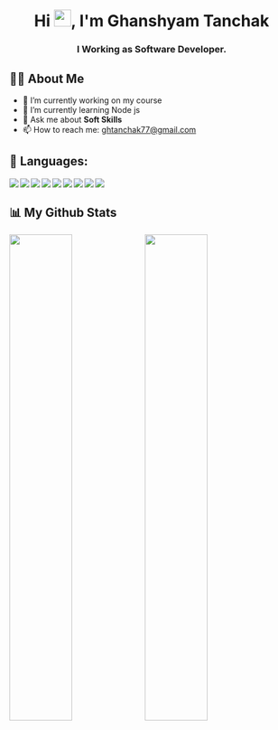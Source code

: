 <h1 align="center">Hi <img src="https://raw.githubusercontent.com/MartinHeinz/MartinHeinz/master/wave.gif" width="30">, I'm Ghanshyam Tanchak</h1>
<h3 align="center">I Working as Software Developer.</h3>

## 🙋‍♂️ About Me
  
- 🔭 I’m currently working on my course
- 🌱 I’m currently learning Node js
- 💬 Ask me about <b>Soft Skills</b>
- 📫 How to reach me: ghtanchak77@gmail.com


## 🚀 Languages:
  
<div>
  <img align="left" src="https://img.shields.io/badge/react-%2320232a.svg?style=for-the-badge&logo=react&logoColor=%2361DAFB">
  <img align="left" src="https://img.shields.io/badge/redux-%23593d88.svg?style=for-the-badge&logo=redux&logoColor=white">
  <img align="left" src="https://img.shields.io/badge/typescript-%23007ACC.svg?style=for-the-badge&logo=typescript&logoColor=white">
  <img align="left" src="https://img.shields.io/badge/javascript-%23323330.svg?style=for-the-badge&logo=javascript&logoColor=%23F7DF1E">
  <img align="left" src="https://img.shields.io/badge/SASS-hotpink.svg?style=for-the-badge&logo=SASS&logoColor=white">
  <img align="left" src="https://img.shields.io/badge/css3-%231572B6.svg?style=for-the-badge&logo=css3&logoColor=white">
  <img align="left" src="https://img.shields.io/badge/Next-white?style=for-the-badge&logo=next.js&logoColor=black">
  <img align="left" src="https://img.shields.io/badge/node.js-6DA55F?style=for-the-badge&logo=node.js&logoColor=white">
  <img align="left" src="https://img.shields.io/badge/-React%20Query-FF4154?style=for-the-badge&logo=react%20query&logoColor=white">
</div>
<br/>
  
## 📊 My Github Stats

<div>
<img align="left" width="47%" src="https://github-readme-stats.vercel.app/api/top-langs/?username=ghanshyamtanchak&layout=compact" />
<img align="left" width="47%" src="https://github-readme-stats.vercel.app/api?username=ghanshyamtanchak&show_icons=true&theme=radical&show_icons=true&count_private=true" />
</div>

